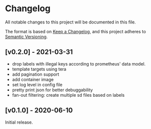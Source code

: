 # Changelog
All notable changes to this project will be documented in this file.

The format is based on [Keep a Changelog](https://keepachangelog.com/en/1.0.0/),
and this project adheres to [Semantic Versioning](https://semver.org/spec/v2.0.0.html).

## [v0.2.0] - 2021-03-31
 - drop labels with illegal keys according to prometheus' data model.
 - template targets using tera
 - add pagination support
 - add container image
 - set log level in config file
 - pretty print json for better debuggability
 - fan-out filtering: create multiple sd files based on labels

## [v0.1.0] - 2020-06-10
Initial release.
